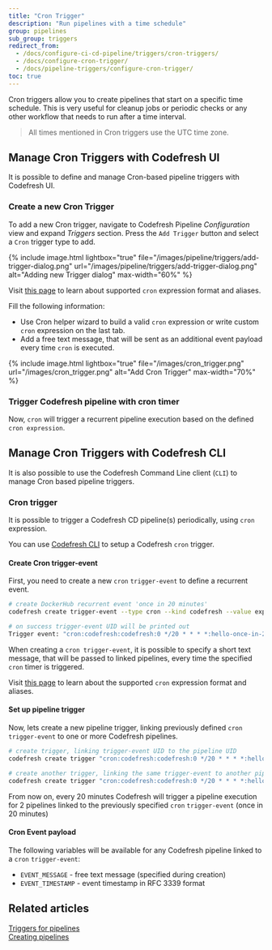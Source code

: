 ```yaml
---
title: "Cron Trigger"
description: "Run pipelines with a time schedule"
group: pipelines
sub_group: triggers
redirect_from:
  - /docs/configure-ci-cd-pipeline/triggers/cron-triggers/
  - /docs/configure-cron-trigger/
  - /docs/pipeline-triggers/configure-cron-trigger/
toc: true
---
```


Cron triggers allow you to create pipelines that start on a specific time schedule. This is very useful for cleanup jobs or periodic checks or any other workflow that needs to run after a time interval.

>All times mentioned in Cron triggers use the UTC time zone. 

## Manage Cron Triggers with Codefresh UI

It is possible to define and manage Cron-based pipeline triggers with Codefresh UI.

### Create a new Cron Trigger

To add a new Cron trigger, navigate to Codefresh Pipeline *Configuration* view and expand *Triggers* section. Press the `Add Trigger` button and select a `Cron` trigger type to add.

{% include image.html
lightbox="true"
file="/images/pipeline/triggers/add-trigger-dialog.png"
url="/images/pipeline/triggers/add-trigger-dialog.png"
alt="Adding new Trigger dialog"
max-width="60%"
%}


Visit [this page](https://github.com/codefresh-io/cronus/blob/master/docs/expression.md) to learn about supported `cron` expression format and aliases.


Fill the following information:

* Use Cron helper wizard to build a valid `cron` expression or write custom `cron` expression on the last tab.
* Add a free text message, that will be sent as an additional event payload every time `cron` is executed.

{% include image.html
lightbox="true"
file="/images/cron_trigger.png"
url="/images/cron_trigger.png"
alt="Add Cron Trigger"
max-width="70%"
%}


### Trigger Codefresh pipeline with cron timer

Now, `cron` will trigger a recurrent pipeline execution based on the defined `cron expression`.

## Manage Cron Triggers with Codefresh CLI

It is also possible to use the Codefresh Command Line client (`CLI`) to manage Cron based pipeline triggers.

### Cron trigger

It is possible to trigger a Codefresh CD pipeline(s) periodically, using `cron` expression.

You can use [Codefresh CLI](https://cli.codefresh.io/) to setup a Codefresh `cron` trigger.

#### Create Cron trigger-event

First, you need to create a new `cron` `trigger-event` to define a recurrent event.

```sh
# create DockerHub recurrent event 'once in 20 minutes'
codefresh create trigger-event --type cron --kind codefresh --value expression="0 */20 * * * *" --value message="hello-once-in-20-min"

# on success trigger-event UID will be printed out
Trigger event: "cron:codefresh:codefresh:0 */20 * * * *:hello-once-in-20-min:107e9db97062" was successfully created.
```

When creating a `cron trigger-event`, it is possible to specify a short text message, that will be passed to linked pipelines, every time the specified `cron` timer is triggered.

Visit [this page](https://github.com/codefresh-io/cronus/blob/master/docs/expression.md) to learn about the supported `cron` expression format and aliases.

#### Set up pipeline trigger

Now, lets create a new pipeline trigger, linking previously defined `cron` `trigger-event` to one or more Codefresh pipelines.

```sh
# create trigger, linking trigger-event UID to the pipeline UID
codefresh create trigger "cron:codefresh:codefresh:0 */20 * * * *:hello-once-in-20-min:107e9db97062" 7a5622e4b1ad5ba0018a3c9c

# create another trigger, linking the same trigger-event to another pipeline
codefresh create trigger "cron:codefresh:codefresh:0 */20 * * * *:hello-once-in-20-min:107e9db97062" 4a5634e4b2cd6baf021a3c0a
```

From now on, every 20 minutes Codefresh will trigger a pipeline execution for 2 pipelines linked to the previously specified `cron` `trigger-event` (once in 20 minutes)

#### Cron Event payload

The following variables will be available for any Codefresh pipeline linked to a `cron` `trigger-event`:

- `EVENT_MESSAGE` - free text message (specified during creation)
- `EVENT_TIMESTAMP` - event timestamp in RFC 3339 format

## Related articles
[Triggers for pipelines]({{site.baseurl}}/docs/pipelines/triggers)  
[Creating pipelines]({{site.baseurl}}/docs/pipelines/pipelines/)  

